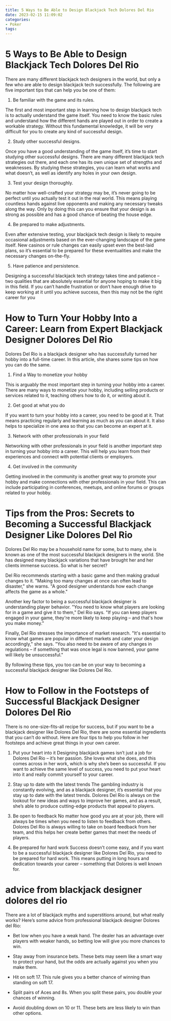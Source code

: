 ```yaml
---
title: 5 Ways to Be Able to Design Blackjack Tech Dolores Del Rio 
date: 2023-02-15 11:09:02
categories:
- Poker
tags:
---
```



#  5 Ways to Be Able to Design Blackjack Tech Dolores Del Rio 

There are many different blackjack tech designers in the world, but only a few who are able to design blackjack tech successfully. The following are five important tips that can help you be one of them:

1. Be familiar with the game and its rules.

The first and most important step in learning how to design blackjack tech is to actually understand the game itself. You need to know the basic rules and understand how the different hands are played out in order to create a workable strategy. Without this fundamental knowledge, it will be very difficult for you to create any kind of successful design.

2. Study other successful designs.

Once you have a good understanding of the game itself, it’s time to start studying other successful designs. There are many different blackjack tech strategies out there, and each one has its own unique set of strengths and weaknesses. By studying these strategies, you can learn what works and what doesn’t, as well as identify any holes in your own design.

3. Test your design thoroughly.

No matter how well-crafted your strategy may be, it’s never going to be perfect until you actually test it out in the real world. This means playing countless hands against live opponents and making any necessary tweaks along the way. Only by doing this can you ensure that your design is as strong as possible and has a good chance of beating the house edge.

4. Be prepared to make adjustments.

Even after extensive testing, your blackjack tech design is likely to require occasional adjustments based on the ever-changing landscape of the game itself. New casinos or rule changes can easily upset even the best-laid plans, so it’s essential to be prepared for these eventualities and make the necessary changes on-the-fly.

5. Have patience and persistence.

Designing a successful blackjack tech strategy takes time and patience – two qualities that are absolutely essential for anyone hoping to make it big in this field. If you can’t handle frustration or don’t have enough drive to keep working at it until you achieve success, then this may not be the right career for you

#  How to Turn Your Hobby Into a Career: Learn from Expert Blackjack Designer Dolores Del Rio 

Dolores Del Rio is a blackjack designer who has successfully turned her hobby into a full-time career. In this article, she shares some tips on how you can do the same.

1. Find a Way to monetize your hobby

This is arguably the most important step in turning your hobby into a career. There are many ways to monetize your hobby, including selling products or services related to it, teaching others how to do it, or writing about it.

2. Get good at what you do

If you want to turn your hobby into a career, you need to be good at it. That means practicing regularly and learning as much as you can about it. It also helps to specialize in one area so that you can become an expert at it.

3. Network with other professionals in your field

Networking with other professionals in your field is another important step in turning your hobby into a career. This will help you learn from their experiences and connect with potential clients or employers.

4. Get involved in the community

Getting involved in the community is another great way to promote your hobby and make connections with other professionals in your field. This can include participating in conferences, meetups, and online forums or groups related to your hobby.

#  Tips from the Pros: Secrets to Becoming a Successful Blackjack Designer Like Dolores Del Rio 

Dolores Del Rio may be a household name for some, but to many, she is known as one of the most successful blackjack designers in the world. She has designed many blackjack variations that have brought her and her clients immense success. So what is her secret?

Del Rio recommends starting with a basic game and then making gradual changes to it. "Making too many changes at once can often lead to disaster," she warns. "A good designer understands how each change affects the game as a whole."

Another key factor to being a successful blackjack designer is understanding player behavior. "You need to know what players are looking for in a game and give it to them," Del Rio says. "If you can keep players engaged in your game, they're more likely to keep playing – and that's how you make money."

Finally, Del Rio stresses the importance of market research. "It's essential to know what games are popular in different markets and cater your design accordingly," she says. "You also need to be aware of any changes in regulations – if something that was once legal is now banned, your game will likely be unsuccessful."

By following these tips, you too can be on your way to becoming a successful blackjack designer like Dolores Del Rio.

#  How to Follow in the Footsteps of Successful Blackjack Designer Dolores Del Rio 

There is no one-size-fits-all recipe for success, but if you want to be a blackjack designer like Dolores Del Rio, there are some essential ingredients that you can’t do without. Here are four tips to help you follow in her footsteps and achieve great things in your own career.

1. Put your heart into it
Designing blackjack games isn’t just a job for Dolores Del Rio – it’s her passion. She loves what she does, and this comes across in her work, which is why she’s been so successful. If you want to achieve the same level of success, you need to put your heart into it and really commit yourself to your career.

2. Stay up to date with the latest trends
The gambling industry is constantly evolving, and as a blackjack designer, it’s essential that you stay up to date with the latest trends. Dolores Del Rio is always on the lookout for new ideas and ways to improve her games, and as a result, she’s able to produce cutting-edge products that appeal to players.

3. Be open to feedback
No matter how good you are at your job, there will always be times when you need to listen to feedback from others. Dolores Del Rio is always willing to take on board feedback from her team, and this helps her create better games that meet the needs of players.

4. Be prepared for hard work
Success doesn’t come easy, and if you want to be a successful blackjack designer like Dolores Del Rio, you need to be prepared for hard work. This means putting in long hours and dedication towards your career – something that Dolores is well known for.

#  advice from blackjack designer dolores del rio

There are a lot of blackjack myths and superstitions around, but what really works? Here’s some advice from professional blackjack designer Dolores del Rio:

- Bet low when you have a weak hand. The dealer has an advantage over players with weaker hands, so betting low will give you more chances to win.

- Stay away from insurance bets. These bets may seem like a smart way to protect your hand, but the odds are actually against you when you make them.

- Hit on soft 17. This rule gives you a better chance of winning than standing on soft 17.

- Split pairs of Aces and 8s. When you split these pairs, you double your chances of winning.

- Avoid doubling down on 10 or 11. These bets are less likely to win than other options.